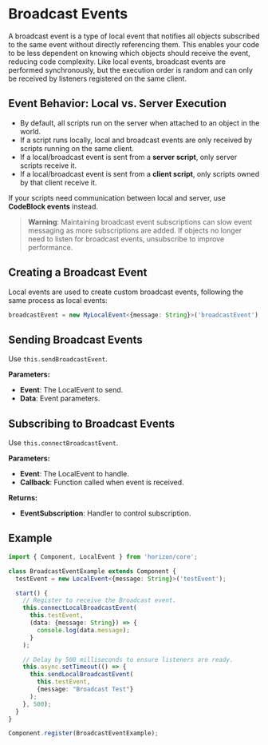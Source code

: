 # Broadcast Events

A broadcast event is a type of local event that notifies all objects subscribed to the same event without directly referencing them. This enables your code to be less dependent on knowing which objects should receive the event, reducing code complexity. Like local events, broadcast events are performed synchronously, but the execution order is random and can only be received by listeners registered on the same client.

## Event Behavior: Local vs. Server Execution
- By default, all scripts run on the server when attached to an object in the world.  
- If a script runs locally, local and broadcast events are only received by scripts running on the same client.  
- If a local/broadcast event is sent from a **server script**, only server scripts receive it.  
- If a local/broadcast event is sent from a **client script**, only scripts owned by that client receive it.  

If your scripts need communication between local and server, use **CodeBlock events** instead.

> **Warning**: Maintaining broadcast event subscriptions can slow event messaging as more subscriptions are added. If objects no longer need to listen for broadcast events, unsubscribe to improve performance.

## Creating a Broadcast Event
Local events are used to create custom broadcast events, following the same process as local events:

```ts
broadcastEvent = new MyLocalEvent<{message: String}>('broadcastEvent');
```

## Sending Broadcast Events
Use `this.sendBroadcastEvent`.

**Parameters:**
- **Event**: The LocalEvent to send.  
- **Data**: Event parameters.  

## Subscribing to Broadcast Events
Use `this.connectBroadcastEvent`.

**Parameters:**
- **Event**: The LocalEvent to handle.  
- **Callback**: Function called when event is received.  

**Returns:**  
- **EventSubscription**: Handler to control subscription.  

## Example
```ts
import { Component, LocalEvent } from 'horizon/core';

class BroadcastEventExample extends Component {
  testEvent = new LocalEvent<{message: String}>('testEvent');

  start() {
    // Register to receive the Broadcast event.
    this.connectLocalBroadcastEvent(
      this.testEvent,
      (data: {message: String}) => {
        console.log(data.message);
      }
    );

    // Delay by 500 milliseconds to ensure listeners are ready.
    this.async.setTimeout(() => {
      this.sendLocalBroadcastEvent(
        this.testEvent,
        {message: "Broadcast Test"}
      );
    }, 500);
  }
}

Component.register(BroadcastEventExample);
```
